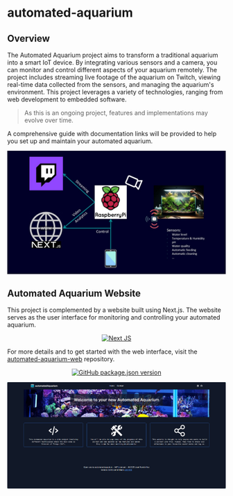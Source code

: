 # automated-aquarium

## Overview

The Automated Aquarium project aims to transform a traditional aquarium into a smart IoT device. By integrating various sensors and a camera, you can monitor and control different aspects of your aquarium remotely. The project includes streaming live footage of the aquarium on Twitch, viewing real-time data collected from the sensors, and managing the aquarium's environment. This project leverages a variety of technologies, ranging from web development to embedded software.

>As this is an ongoing project, features and implementations may evolve over time.

A comprehensive guide with documentation links will be provided to help you set up and maintain your automated aquarium.

![Architecture](docs/graphics/Overview.jpg)

## Automated Aquarium Website

This project is complemented by a website built using Next.js. The website serves as the user interface for monitoring and controlling your automated aquarium.

<p align="center">
  <a href="https://automated-aquarium.vercel.app/">
    <img src="https://img.shields.io/badge/automated--aquarium--web-black?style=for-the-badge&logo=next.js&logoColor=white" alt="Next JS">
  </a>
</p>

For more details and to get started with the web interface, visit the [automated-aquarium-web](https://github.com/Joserra13/automated-aquarium-web) repository.

<p align="center">
  <a href="https://github.com/Joserra13/automated-aquarium-web">
  <img src="https://img.shields.io/github/package-json/v/Joserra13/automated-aquarium-web" alt="GitHub package.json version">
  </a>
</p>

[![AutomatedAquariumWebsite](./docs/graphics/AutomatedAquariumWebsite.jpg)](https://automated-aquarium.vercel.app)
